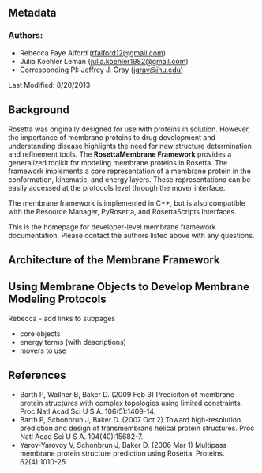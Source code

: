 ## Metadata

### Authors: 
 * Rebecca Faye Alford ([rfalford12@gmail.com](rfalford12@gmail.com))
 * Julia Koehler Leman ([julia.koehler1982@gmail.com](julia.koehler1982@gmail.com))
 * Corresponding PI: Jeffrey J. Gray ([jgray@jhu.edu](jgray@jhu.edu))

Last Modified: 8/20/2013

## Background
Rosetta was originally designed for use with proteins in solution. However, the importance of membrane proteins to drug development and understanding disease highlights the need for new structure determination and refinement tools.  The **RosettaMembrane Framework** provides a generalized toolkit for modeling membrane proteins in Rosetta. The framework implements a core representation of a membrane protein in the conformation, kinematic, and energy layers. These representations can be easily accessed at the protocols level through the mover interface. 

The membrane framework is implemented in C++, but is also compatible with the Resource Manager, PyRosetta, and RosettaScripts Interfaces.

This is the homepage for developer-level membrane framework documentation. Please contact the authors listed above with any questions. 

## Architecture of the Membrane Framework

## Using Membrane Objects to Develop Membrane Modeling Protocols

Rebecca - add links to subpages
 - core objects
 - energy terms (with descriptions)
 - movers to use

## References
* Barth P, Wallner B, Baker D. (2009 Feb 3) Prediciton of membrane protein structures with complex topologies using limited constraints. Proc Natl Acad Sci U S A. 106(5):1409-14.
* Barth P, Schonbrun J, Baker D. (2007 Oct 2) Toward high-resolution prediction and design of transmembrane helical protein structures. Proc Natl Acad Sci U S A. 104(40):15682-7.
* Yarov-Yarovoy V, Schonbrun J, Baker D. (2006 Mar 1) Multipass membrane protein structure prediction using Rosetta. Proteins. 62(4):1010-25.